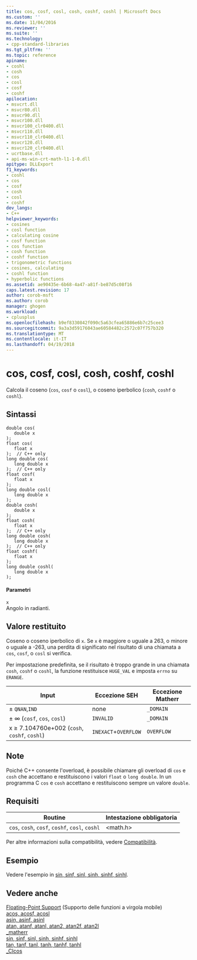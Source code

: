 ```yaml
---
title: cos, cosf, cosl, cosh, coshf, coshl | Microsoft Docs
ms.custom: ''
ms.date: 11/04/2016
ms.reviewer: ''
ms.suite: ''
ms.technology:
- cpp-standard-libraries
ms.tgt_pltfrm: ''
ms.topic: reference
apiname:
- coshl
- cosh
- cos
- cosl
- cosf
- coshf
apilocation:
- msvcrt.dll
- msvcr80.dll
- msvcr90.dll
- msvcr100.dll
- msvcr100_clr0400.dll
- msvcr110.dll
- msvcr110_clr0400.dll
- msvcr120.dll
- msvcr120_clr0400.dll
- ucrtbase.dll
- api-ms-win-crt-math-l1-1-0.dll
apitype: DLLExport
f1_keywords:
- coshl
- cos
- cosf
- cosh
- cosl
- coshf
dev_langs:
- C++
helpviewer_keywords:
- cosines
- cosl function
- calculating cosine
- cosf function
- cos function
- cosh function
- coshf function
- trigonometric functions
- cosines, calculating
- coshl function
- hyperbolic functions
ms.assetid: ae90435e-6b68-4a47-a81f-be87d5c08f16
caps.latest.revision: 17
author: corob-msft
ms.author: corob
manager: ghogen
ms.workload:
- cplusplus
ms.openlocfilehash: b9ef8330842f090c5a63cfea65886e6b7c25cee3
ms.sourcegitcommit: 9a3a3d59176043ae60584482c2572c07f757b320
ms.translationtype: MT
ms.contentlocale: it-IT
ms.lasthandoff: 04/19/2018
---
```

# <a name="cos-cosf-cosl-cosh-coshf-coshl"></a>cos, cosf, cosl, cosh, coshf, coshl
Calcola il coseno (`cos`, `cosf` o `cosl`), o coseno iperbolico (`cosh`, `coshf` o `coshl`).  
  
## <a name="syntax"></a>Sintassi  
  
```  
double cos(   
   double x   
);  
float cos(  
   float x   
);  // C++ only  
long double cos(  
   long double x  
);  // C++ only  
float cosf(   
   float x   
);  
long double cosl(  
   long double x  
);  
double cosh(   
   double x   
);  
float cosh(  
   float x   
);  // C++ only  
long double cosh(  
   long double x  
);  // C++ only  
float coshf(  
   float x   
);  
long double coshl(  
   long double x  
);  
```  
  
#### <a name="parameters"></a>Parametri  
 `x`  
 Angolo in radianti.  
  
## <a name="return-value"></a>Valore restituito  
 Coseno o coseno iperbolico di `x`. Se `x` è maggiore o uguale a 263, o minore o uguale a -263, una perdita di significato nel risultato di una chiamata a `cos`, `cosf`, o `cosl` si verifica.  
  
 Per impostazione predefinita, se il risultato è troppo grande in una chiamata `cosh`, `coshf` o `coshl`, la funzione restituisce `HUGE_VAL` e imposta `errno` su `ERANGE`.  
  
|Input|Eccezione SEH|Eccezione Matherr|  
|-----------|-------------------|-----------------------|  
|± `QNAN`,`IND`|none|`_DOMAIN`|  
|± ∞  (`cosf`, `cos`, `cosl`)|`INVALID`|`_DOMAIN`|  
|x ≥ 7.104760e+002  (`cosh`, `coshf`, `coshl`)|`INEXACT`+`OVERFLOW`|`OVERFLOW`|  
  
## <a name="remarks"></a>Note  
 Poiché C++ consente l'overload, è possibile chiamare gli overload di `cos` e `cosh` che accettano e restituiscono i valori `float` o `long double`. In un programma C `cos` e `cosh` accettano e restituiscono sempre un valore `double`.  
  
## <a name="requirements"></a>Requisiti  
  
|Routine|Intestazione obbligatoria|  
|-------------|---------------------|  
|`cos`, `cosh`, `cosf`, `coshf`, `cosl`, `coshl`|\<math.h>|  
  
 Per altre informazioni sulla compatibilità, vedere [Compatibilità](../../c-runtime-library/compatibility.md).  
  
## <a name="example"></a>Esempio  
 Vedere l'esempio in [sin, sinf, sinl, sinh, sinhf, sinhl](../../c-runtime-library/reference/sin-sinf-sinl-sinh-sinhf-sinhl.md).  
  
## <a name="see-also"></a>Vedere anche  
 [Floating-Point Support](../../c-runtime-library/floating-point-support.md)  (Supporto delle funzioni a virgola mobile)  
 [acos, acosf, acosl](../../c-runtime-library/reference/acos-acosf-acosl.md)   
 [asin, asinf, asinl](../../c-runtime-library/reference/asin-asinf-asinl.md)   
 [atan, atanf, atanl, atan2, atan2f, atan2l](../../c-runtime-library/reference/atan-atanf-atanl-atan2-atan2f-atan2l.md)   
 [_matherr](../../c-runtime-library/reference/matherr.md)   
 [sin, sinf, sinl, sinh, sinhf, sinhl](../../c-runtime-library/reference/sin-sinf-sinl-sinh-sinhf-sinhl.md)   
 [tan, tanf, tanl, tanh, tanhf, tanhl](../../c-runtime-library/reference/tan-tanf-tanl-tanh-tanhf-tanhl.md)   
 [_CIcos](../../c-runtime-library/cicos.md)